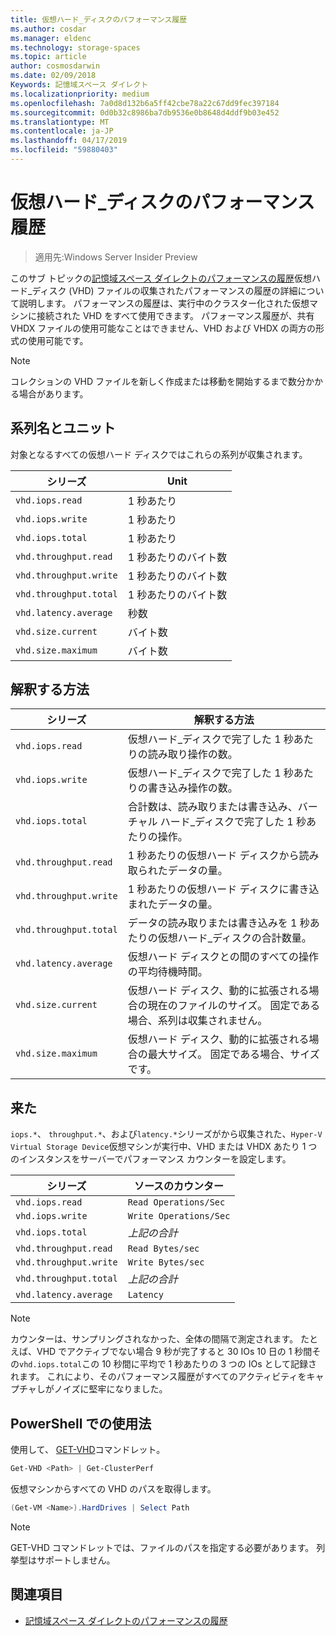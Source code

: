```yaml
---
title: 仮想ハード_ディスクのパフォーマンス履歴
ms.author: cosdar
ms.manager: eldenc
ms.technology: storage-spaces
ms.topic: article
author: cosmosdarwin
ms.date: 02/09/2018
Keywords: 記憶域スペース ダイレクト
ms.localizationpriority: medium
ms.openlocfilehash: 7a0d8d132b6a5ff42cbe78a22c67dd9fec397184
ms.sourcegitcommit: 0d0b32c8986ba7db9536e0b8648d4ddf9b03e452
ms.translationtype: MT
ms.contentlocale: ja-JP
ms.lasthandoff: 04/17/2019
ms.locfileid: "59880403"
---
```

# <a name="performance-history-for-virtual-hard-disks"></a>仮想ハード_ディスクのパフォーマンス履歴

> 適用先:Windows Server Insider Preview

このサブ トピックの[記憶域スペース ダイレクトのパフォーマンスの履歴](performance-history.md)仮想ハード_ディスク (VHD) ファイルの収集されたパフォーマンスの履歴の詳細について説明します。 パフォーマンスの履歴は、実行中のクラスター化された仮想マシンに接続された VHD をすべて使用できます。 パフォーマンス履歴が、共有 VHDX ファイルの使用可能なことはできません、VHD および VHDX の両方の形式の使用可能です。

   > [!NOTE]
   > コレクションの VHD ファイルを新しく作成または移動を開始するまで数分かかる場合があります。

## <a name="series-names-and-units"></a>系列名とユニット

対象となるすべての仮想ハード ディスクではこれらの系列が収集されます。

| シリーズ                    | Unit             |
|---------------------------|------------------|
| `vhd.iops.read`           | 1 秒あたり       |
| `vhd.iops.write`          | 1 秒あたり       |
| `vhd.iops.total`          | 1 秒あたり       |
| `vhd.throughput.read`     | 1 秒あたりのバイト数 |
| `vhd.throughput.write`    | 1 秒あたりのバイト数 |
| `vhd.throughput.total`    | 1 秒あたりのバイト数 |
| `vhd.latency.average`     | 秒数          |
| `vhd.size.current`        | バイト数            |
| `vhd.size.maximum`        | バイト数            |

## <a name="how-to-interpret"></a>解釈する方法

| シリーズ                    | 解釈する方法                                                                                                 |
|---------------------------|------------------------------------------------------------------------------------------------------------------|
| `vhd.iops.read`           | 仮想ハード_ディスクで完了した 1 秒あたりの読み取り操作の数。                                         |
| `vhd.iops.write`          | 仮想ハード_ディスクで完了した 1 秒あたりの書き込み操作の数。                                        |
| `vhd.iops.total`          | 合計数は、読み取りまたは書き込み、バーチャル ハード_ディスクで完了した 1 秒あたりの操作。                          |
| `vhd.throughput.read`     | 1 秒あたりの仮想ハード ディスクから読み取られたデータの量。                                                     |
| `vhd.throughput.write`    | 1 秒あたりの仮想ハード ディスクに書き込まれたデータの量。                                                    |
| `vhd.throughput.total`    | データの読み取りまたは書き込みを 1 秒あたりの仮想ハード_ディスクの合計数量。                                 |
| `vhd.latency.average`     | 仮想ハード ディスクとの間のすべての操作の平均待機時間。                                              |
| `vhd.size.current`        | 仮想ハード ディスク、動的に拡張される場合の現在のファイルのサイズ。 固定である場合、系列は収集されません。 |
| `vhd.size.maximum`        | 仮想ハード ディスク、動的に拡張される場合の最大サイズ。 固定である場合、サイズです。                  |

## <a name="where-they-come-from"></a>来た

`iops.*`、 `throughput.*`、および`latency.*`シリーズがから収集された、`Hyper-V Virtual Storage Device`仮想マシンが実行中、VHD または VHDX あたり 1 つのインスタンスをサーバーでパフォーマンス カウンターを設定します。

| シリーズ                    | ソースのカウンター         |
|---------------------------|------------------------|
| `vhd.iops.read`           | `Read Operations/Sec`  |
| `vhd.iops.write`          | `Write Operations/Sec` |
| `vhd.iops.total`          | *上記の合計*     |
| `vhd.throughput.read`     | `Read Bytes/sec`       |
| `vhd.throughput.write`    | `Write Bytes/sec`      |
| `vhd.throughput.total`    | *上記の合計*     |
| `vhd.latency.average`     | `Latency`              |

   > [!NOTE]
   > カウンターは、サンプリングされなかった、全体の間隔で測定されます。 たとえば、VHD でアクティブでない場合 9 秒が完了すると 30 IOs 10 日の 1 秒間その`vhd.iops.total`この 10 秒間に平均で 1 秒あたりの 3 つの IOs として記録されます。 これにより、そのパフォーマンス履歴がすべてのアクティビティをキャプチャしがノイズに堅牢になりました。

## <a name="usage-in-powershell"></a>PowerShell での使用法

使用して、 [GET-VHD](https://docs.microsoft.com/powershell/module/hyper-v/get-vhd)コマンドレット。

```PowerShell
Get-VHD <Path> | Get-ClusterPerf
```

仮想マシンからすべての VHD のパスを取得します。

```PowerShell
(Get-VM <Name>).HardDrives | Select Path
```

   > [!NOTE]
   > GET-VHD コマンドレットでは、ファイルのパスを指定する必要があります。 列挙型はサポートしません。

## <a name="see-also"></a>関連項目

- [記憶域スペース ダイレクトのパフォーマンスの履歴](performance-history.md)
